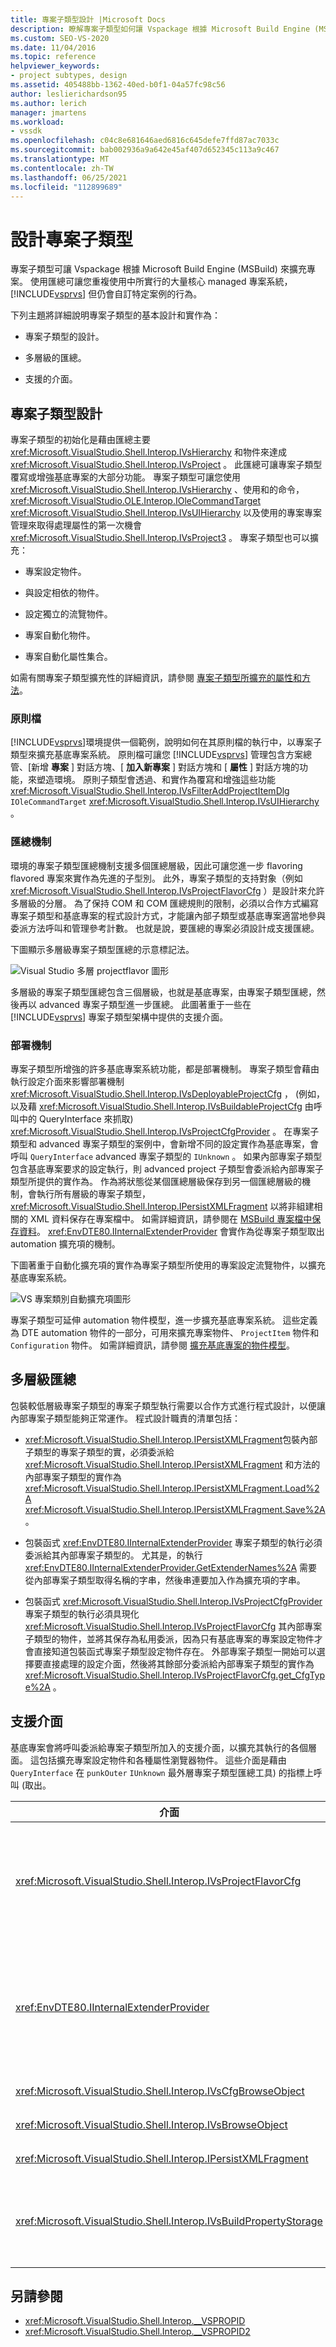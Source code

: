 ```yaml
---
title: 專案子類型設計 |Microsoft Docs
description: 瞭解專案子類型如何讓 Vspackage 根據 Microsoft Build Engine (MSBuild) 來擴充專案。
ms.custom: SEO-VS-2020
ms.date: 11/04/2016
ms.topic: reference
helpviewer_keywords:
- project subtypes, design
ms.assetid: 405488bb-1362-40ed-b0f1-04a57fc98c56
author: leslierichardson95
ms.author: lerich
manager: jmartens
ms.workload:
- vssdk
ms.openlocfilehash: c04c8e681646aed6816c645defe7ffd87ac7033c
ms.sourcegitcommit: bab002936a9a642e45af407d652345c113a9c467
ms.translationtype: MT
ms.contentlocale: zh-TW
ms.lasthandoff: 06/25/2021
ms.locfileid: "112899689"
---
```

# <a name="project-subtypes-design"></a>設計專案子類型

專案子類型可讓 Vspackage 根據 Microsoft Build Engine (MSBuild) 來擴充專案。 使用匯總可讓您重複使用中所實行的大量核心 managed 專案系統， [!INCLUDE[vsprvs](../../code-quality/includes/vsprvs_md.md)] 但仍會自訂特定案例的行為。

 下列主題將詳細說明專案子類型的基本設計和實作為：

- 專案子類型的設計。

- 多層級的匯總。

- 支援的介面。

## <a name="project-subtype-design"></a>專案子類型設計

專案子類型的初始化是藉由匯總主要 <xref:Microsoft.VisualStudio.Shell.Interop.IVsHierarchy> 和物件來達成 <xref:Microsoft.VisualStudio.Shell.Interop.IVsProject> 。 此匯總可讓專案子類型覆寫或增強基底專案的大部分功能。 專案子類型可讓您使用 <xref:Microsoft.VisualStudio.Shell.Interop.IVsHierarchy> 、使用和的命令， <xref:Microsoft.VisualStudio.OLE.Interop.IOleCommandTarget> <xref:Microsoft.VisualStudio.Shell.Interop.IVsUIHierarchy> 以及使用的專案專案管理來取得處理屬性的第一次機會 <xref:Microsoft.VisualStudio.Shell.Interop.IVsProject3> 。 專案子類型也可以擴充：

- 專案設定物件。

- 與設定相依的物件。

- 設定獨立的流覽物件。

- 專案自動化物件。

- 專案自動化屬性集合。

如需有關專案子類型擴充性的詳細資訊，請參閱 [專案子類型所擴充的屬性和方法](../../extensibility/internals/properties-and-methods-extended-by-project-subtypes.md)。

### <a name="policy-files"></a>原則檔

[!INCLUDE[vsprvs](../../code-quality/includes/vsprvs_md.md)]環境提供一個範例，說明如何在其原則檔的執行中，以專案子類型來擴充基底專案系統。 原則檔可讓您 [!INCLUDE[vsprvs](../../code-quality/includes/vsprvs_md.md)] 管理包含方案總管、[新增 **專案** ] 對話方塊、[ **加入新專案** ] 對話方塊和 [ **屬性** ] 對話方塊的功能，來塑造環境。 原則子類型會透過、和實作為覆寫和增強這些功能 <xref:Microsoft.VisualStudio.Shell.Interop.IVsFilterAddProjectItemDlg> `IOleCommandTarget` <xref:Microsoft.VisualStudio.Shell.Interop.IVsUIHierarchy> 。

### <a name="aggregation-mechanism"></a>匯總機制

環境的專案子類型匯總機制支援多個匯總層級，因此可讓您進一步 flavoring flavored 專案來實作為先進的子型別。 此外，專案子類型的支持對象（例如 <xref:Microsoft.VisualStudio.Shell.Interop.IVsProjectFlavorCfg> ）是設計來允許多層級的分層。 為了保持 COM 和 COM 匯總規則的限制，必須以合作方式編寫專案子類型和基底專案的程式設計方式，才能讓內部子類型或基底專案適當地參與委派方法呼叫和管理參考計數。 也就是說，要匯總的專案必須設計成支援匯總。

下圖顯示多層級專案子類型匯總的示意標記法。

![Visual Studio 多層 projectflavor 圖形](../../extensibility/internals/media/vs_multilevelprojectflavor.gif)

多層級的專案子類型匯總包含三個層級，也就是基底專案，由專案子類型匯總，然後再以 advanced 專案子類型進一步匯總。 此圖著重于一些在 [!INCLUDE[vsprvs](../../code-quality/includes/vsprvs_md.md)] 專案子類型架構中提供的支援介面。

### <a name="deployment-mechanisms"></a>部署機制

專案子類型所增強的許多基底專案系統功能，都是部署機制。 專案子類型會藉由執行設定介面來影響部署機制 <xref:Microsoft.VisualStudio.Shell.Interop.IVsDeployableProjectCfg> ， (例如，以及藉 <xref:Microsoft.VisualStudio.Shell.Interop.IVsBuildableProjectCfg> 由呼叫中的 QueryInterface 來抓取) <xref:Microsoft.VisualStudio.Shell.Interop.IVsProjectCfgProvider> 。 在專案子類型和 advanced 專案子類型的案例中，會新增不同的設定實作為基底專案，會呼叫 `QueryInterface` advanced 專案子類型的 `IUnknown` 。 如果內部專案子類型包含基底專案要求的設定執行，則 advanced project 子類型會委派給內部專案子類型所提供的實作為。 作為將狀態從某個匯總層級保存到另一個匯總層級的機制，會執行所有層級的專案子類型， <xref:Microsoft.VisualStudio.Shell.Interop.IPersistXMLFragment> 以將非組建相關的 XML 資料保存在專案檔中。 如需詳細資訊，請參閱在 [MSBuild 專案檔中保存資料](../../extensibility/internals/persisting-data-in-the-msbuild-project-file.md)。 <xref:EnvDTE80.IInternalExtenderProvider> 會實作為從專案子類型取出 automation 擴充項的機制。

下圖著重于自動化擴充項的實作為專案子類型所使用的專案設定流覽物件，以擴充基底專案系統。

![VS 專案類別自動擴充項圖形](../../extensibility/internals/media/vs_projectflavorautoextender.gif)

專案子類型可延伸 automation 物件模型，進一步擴充基底專案系統。 這些定義為 DTE automation 物件的一部分，可用來擴充專案物件、 `ProjectItem` 物件和 `Configuration` 物件。 如需詳細資訊，請參閱 [擴充基底專案的物件模型](../../extensibility/internals/extending-the-object-model-of-the-base-project.md)。

## <a name="multi-level-aggregation"></a>多層級匯總

包裝較低層級專案子類型的專案子類型執行需要以合作方式進行程式設計，以便讓內部專案子類型能夠正常運作。 程式設計職責的清單包括：

- <xref:Microsoft.VisualStudio.Shell.Interop.IPersistXMLFragment>包裝內部子類型的專案子類型的實，必須委派給 <xref:Microsoft.VisualStudio.Shell.Interop.IPersistXMLFragment> 和方法的內部專案子類型的實作為 <xref:Microsoft.VisualStudio.Shell.Interop.IPersistXMLFragment.Load%2A> <xref:Microsoft.VisualStudio.Shell.Interop.IPersistXMLFragment.Save%2A> 。

- 包裝函式 <xref:EnvDTE80.IInternalExtenderProvider> 專案子類型的執行必須委派給其內部專案子類型的。 尤其是，的執行 <xref:EnvDTE80.IInternalExtenderProvider.GetExtenderNames%2A> 需要從內部專案子類型取得名稱的字串，然後串連要加入作為擴充項的字串。

- 包裝函式 <xref:Microsoft.VisualStudio.Shell.Interop.IVsProjectCfgProvider> 專案子類型的執行必須具現化 <xref:Microsoft.VisualStudio.Shell.Interop.IVsProjectFlavorCfg> 其內部專案子類型的物件，並將其保存為私用委派，因為只有基底專案的專案設定物件才會直接知道包裝函式專案子類型設定物件存在。 外部專案子類型一開始可以選擇要直接處理的設定介面，然後將其餘部分委派給內部專案子類型的實作為 <xref:Microsoft.VisualStudio.Shell.Interop.IVsProjectFlavorCfg.get_CfgType%2A> 。

## <a name="supporting-interfaces"></a>支援介面

基底專案會將呼叫委派給專案子類型所加入的支援介面，以擴充其執行的各個層面。 這包括擴充專案設定物件和各種屬性瀏覽器物件。 這些介面是藉由 `QueryInterface` 在 `punkOuter` `IUnknown` 最外層專案子類型匯總工具) 的指標上呼叫 (取出。

|介面|專案子類型|
|---------------|---------------------|
|<xref:Microsoft.VisualStudio.Shell.Interop.IVsProjectFlavorCfg>|允許專案子類型：<br /><br /> -提供的實 <xref:Microsoft.VisualStudio.Shell.Interop.IVsDeployableProjectCfg> 。<br />-允許專案子類型提供本身的實作為，以控制偵錯工具的啟動 <xref:Microsoft.VisualStudio.Shell.Interop.IVsDebuggableProjectCfg> 。<br />-在其實值中適當地處理案例，以停用設計時程表達式評估 `DBGLAUNCH_DesignTimeExprEval` <xref:Microsoft.VisualStudio.Shell.Interop.IVsDebuggableProjectCfg.QueryDebugLaunch%2A> 。|
|<xref:EnvDTE80.IInternalExtenderProvider>|允許專案子類型：<br /><br /> -擴充專案的， <xref:Microsoft.VisualStudio.Shell.Interop.__VSHPROPID.VSHPROPID_BrowseObject> 以加入或移除專案的設定獨立屬性。<br />-擴充專案自動化物件 (<xref:Microsoft.VisualStudio.Shell.Interop.__VSHPROPID.VSHPROPID_ExtObject> 專案) 。<br /><br /> 上述的屬性值取自 <xref:Microsoft.VisualStudio.Shell.Interop.__VSHPROPID2> 列舉。|
|<xref:Microsoft.VisualStudio.Shell.Interop.IVsCfgBrowseObject>|允許專案子類型與 <xref:Microsoft.VisualStudio.Shell.Interop.IVsCfg> 指定的專案設定流覽物件對應回物件。|
|<xref:Microsoft.VisualStudio.Shell.Interop.IVsBrowseObject>|允許專案子類型對應回 <xref:Microsoft.VisualStudio.Shell.Interop.IVsHierarchy> 或 `VSITEMID` 物件（指定專案設定流覽物件）。|
|<xref:Microsoft.VisualStudio.Shell.Interop.IPersistXMLFragment>|允許專案子類型將任意的 XML 結構化資料保存到專案檔 ( vbproj 或 .csproj) 。 MSBuild 看不到這項資料。|
|<xref:Microsoft.VisualStudio.Shell.Interop.IVsBuildPropertyStorage>|允許專案子類型：<br /><br /> -新增要保存的 MSBuild 屬性。<br />-從 MSBuild 移除不必要的屬性。<br />-查詢 MSBuild 屬性的目前值。<br />-變更 MSBuild 屬性的目前值。|

## <a name="see-also"></a>另請參閱

- <xref:Microsoft.VisualStudio.Shell.Interop.__VSPROPID>
- <xref:Microsoft.VisualStudio.Shell.Interop.__VSPROPID2>
